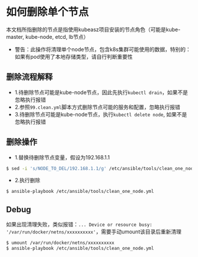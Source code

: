 # 如何删除单个节点

本文档所指删除的节点是指使用kubeasz项目安装的节点角色（可能是kube-master, kube-node, etcd, lb节点）

- 警告：此操作将清理单个node节点，包含k8s集群可能使用的数据，特别的：如果有pod使用了本地存储类型，请自行判断重要性

## 删除流程解释

- 1.待删除节点可能是kube-node节点，因此先执行`kubectl drain`，如果不是忽略执行报错
- 2.参照`99.clean.yml`脚本方式删除节点可能的服务和配置，忽略执行报错
- 3.待删除节点可能是kube-node节点，执行`kubectl delete node`, 如果不是忽略执行报错

## 删除操作

- 1.替换待删除节点变量，假设为192.168.1.1
``` bash
$ sed -i 's/NODE_TO_DEL/192.168.1.1/g' /etc/ansible/tools/clean_one_node.yml
```

- 2.执行删除
``` 
$ ansible-playbook /etc/ansible/tools/clean_one_node.yml
```

## Debug

如果出现清理失败，类似报错：`... Device or resource busy: '/var/run/docker/netns/xxxxxxxxxx'`，需要手动umount该目录后重新清理  
``` bash
$ umount /var/run/docker/netns/xxxxxxxxxx
$ ansible-playbook /etc/ansible/tools/clean_one_node.yml
```
